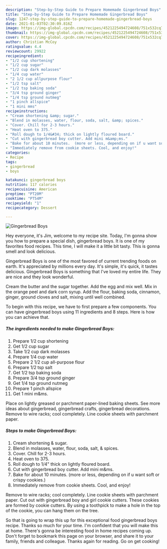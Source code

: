 ```yaml
---
description: "Step-by-Step Guide to Prepare Homemade Gingerbread Boys"
title: "Step-by-Step Guide to Prepare Homemade Gingerbread Boys"
slug: 1247-step-by-step-guide-to-prepare-homemade-gingerbread-boys
date: 2021-01-03T02:30:09.816Z
image: https://img-global.cpcdn.com/recipes/4521225494724608/751x532cq70/gingerbread-boys-recipe-main-photo.jpg
thumbnail: https://img-global.cpcdn.com/recipes/4521225494724608/751x532cq70/gingerbread-boys-recipe-main-photo.jpg
cover: https://img-global.cpcdn.com/recipes/4521225494724608/751x532cq70/gingerbread-boys-recipe-main-photo.jpg
author: Christian McCoy
ratingvalue: 4.4
reviewcount: 29922
recipeingredient:
- "1/2 cup shortening"
- "1/2 cup sugar"
- "1/2 cup dark molasses"
- "1/4 cup water"
- "2 1/2 cup allpurpose flour"
- "1/2 tsp salt"
- "1/2 tsp baking soda"
- "3/4 tsp ground ginger"
- "1/4 tsp ground nutmeg"
- "1 pinch allspice"
- "1 mini mms"
recipeinstructions:
- "Cream shortening &amp; sugar."
- "Blend in molasses, water, flour, soda, salt, &amp; spices."
- "Cover. Chill for 2-3 hours."
- "Heat oven to 375."
- "Roll dough to 1/4&#34; thick on lightly floured board."
- "Cut with gingerbread boy cutter. Add mini m&amp;ms."
- "Bake for about 10 minutes.  (more or less, depending on if u want soft or crispy cookies.)"
- "Immediately remove from cookie sheets. Cool, and enjoy!"
categories:
- Recipe
tags:
- gingerbread
- boys

katakunci: gingerbread boys 
nutrition: 117 calories
recipecuisine: American
preptime: "PT20M"
cooktime: "PT54M"
recipeyield: "1"
recipecategory: Dessert

---
```



![Gingerbread Boys](https://img-global.cpcdn.com/recipes/4521225494724608/751x532cq70/gingerbread-boys-recipe-main-photo.jpg)

Hey everyone, it's Jim, welcome to my recipe site. Today, I'm gonna show you how to prepare a special dish, gingerbread boys. It is one of my favorites food recipes. This time, I will make it a little bit tasty. This is gonna smell and look delicious.

Gingerbread Boys is one of the most favored of current trending foods on earth. It's appreciated by millions every day. It's simple, it's quick, it tastes delicious. Gingerbread Boys is something that I've loved my entire life. They are nice and they look wonderful.

Cream the butter and the sugar together. Add the egg and mix well. Mix in the orange peel and dark corn syrup. Add the flour, baking soda, cinnamon, ginger, ground cloves and salt, mixing until well combined.


To begin with this recipe, we have to first prepare a few components. You can have gingerbread boys using 11 ingredients and 8 steps. Here is how you can achieve that.

<!--inarticleads1-->

##### The ingredients needed to make Gingerbread Boys:

1. Prepare 1/2 cup shortening
1. Get 1/2 cup sugar
1. Take 1/2 cup dark molasses
1. Prepare 1/4 cup water
1. Prepare 2 1/2 cup all-purpose flour
1. Prepare 1/2 tsp salt
1. Get 1/2 tsp baking soda
1. Prepare 3/4 tsp ground ginger
1. Get 1/4 tsp ground nutmeg
1. Prepare 1 pinch allspice
1. Get 1 mini m&amp;ms.


Place on lightly greased or parchment paper-lined baking sheets. See more ideas about gingerbread, gingerbread crafts, gingerbread decorations. Remove to wire racks; cool completely. Line cookie sheets with parchment paper. 

<!--inarticleads2-->

##### Steps to make Gingerbread Boys:

1. Cream shortening &amp; sugar.
1. Blend in molasses, water, flour, soda, salt, &amp; spices.
1. Cover. Chill for 2-3 hours.
1. Heat oven to 375.
1. Roll dough to 1/4&#34; thick on lightly floured board.
1. Cut with gingerbread boy cutter. Add mini m&amp;ms.
1. Bake for about 10 minutes.  (more or less, depending on if u want soft or crispy cookies.)
1. Immediately remove from cookie sheets. Cool, and enjoy!


Remove to wire racks; cool completely. Line cookie sheets with parchment paper. Cut out with gingerbread boy and girl cookie cutters. These cookies are formed by cookie cutters. By using a toothpick to make a hole in the top of the cookie, you can hang them on the tree. 

So that is going to wrap this up for this exceptional food gingerbread boys recipe. Thanks so much for your time. I'm confident that you will make this at home. There's gonna be interesting food in home recipes coming up. Don't forget to bookmark this page on your browser, and share it to your family, friends and colleague. Thanks again for reading. Go on get cooking!

